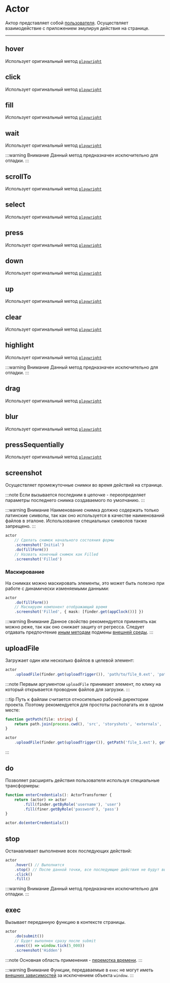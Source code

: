 # Actor

Актор представляет собой [пользователя](/specification/requirements/user). Осуществляет взаимодействие с приложением эмулируя действия на странице.

---

## hover

Использует оригинальный метод [`playwright`](https://playwright.dev/docs/api/class-locator#locator-hover)

## click

Использует оригинальный метод [`playwright`](https://playwright.dev/docs/api/class-locator#locator-click)

## fill

Использует оригинальный метод [`playwright`](https://playwright.dev/docs/api/class-locator#locator-fill)

## wait

Использует оригинальный метод [`playwright`](https://playwright.dev/docs/api/class-frame#frame-wait-for-timeout)

:::warning Внимание
Данный метод предназначен исключительно для отладки.
:::

## scrollTo

Использует оригинальный метод
[`playwright`](https://playwright.dev/docs/api/class-locator#locator-scroll-into-view-if-needed)

## select

Использует оригинальный метод [`playwright`](https://playwright.dev/docs/api/class-locator#locator-select-option)

## press

Использует оригинальный метод [`playwright`](https://playwright.dev/docs/api/class-keyboard#keyboard-press)

## down

Использует оригинальный метод [`playwright`](https://playwright.dev/docs/api/class-keyboard#keyboard-down)

## up

Использует оригинальный метод [`playwright`](https://playwright.dev/docs/api/class-keyboard#keyboard-up)

## clear

Использует оригинальный метод [`playwright`](https://playwright.dev/docs/api/class-locator#locator-clear)

## highlight

Использует оригинальный метод [`playwright`](https://playwright.dev/docs/api/class-locator#locator-highlight)

:::warning Внимание
Данный метод предназначен исключительно для отладки.
:::

## drag

Использует оригинальный метод [`playwright`](https://playwright.dev/docs/api/class-locator#locator-drag-to)

## blur

Использует оригинальный метод [`playwright`](https://playwright.dev/docs/api/class-locator#locator-blur)

## pressSequentially

Использует оригинальный метод [`playwright`](https://playwright.dev/docs/api/class-locator#locator-press-sequentially)

## screenshot

Осуществляет промежуточные снимки во время действий на странице.

:::note
Если вызывается последним в цепочке - переопределяет параметры последнего снимка создаваемого по умолчанию.
:::

:::warning Внимание
Наименование снимка должно содержать только латинские символы, так как оно используется в качестве наименований файлов в
эталоне. Использование специальных символов также запрещено.
:::

```ts
actor
    // Сделать снимок начального состояния формы
    .screenshot('Initial')
    .do(fillForm())
    // Назвать конечный снимок как Filled
    .screenshot('Filled')
```

### Маскирование

На снимках можно маскировать элементы, это может быть полезно при работе с динамически изменяемыми данными:

```ts
actor
    .do(fillForm())
    // Маскируем компонент отображающий время
    .screenshot('Filled', { mask: [finder.get(appClock())] })
```

:::warning Внимание
Данное свойство рекомендуется применять как можно реже, так как оно снижает защиту от регресса. Следует отдавать
предпочтение [иным методам](/patterns/replace) подмены [внешней среды](/specification/requirements/env).
:::

## uploadFile

Загружает один или несколько файлов в целевой элемент:

```ts
actor
    .uploadFile(finder.get(uploadTrigger()), 'path/to/file_0.ext', 'path/to/file_1.ext')
```

:::note
Первым аргументом `uploadFile` принимает элемент, по клику на который открывается проводник файлов для загрузки.
:::

:::tip
Путь к файлам считается относительно рабочей директории проекта. Поэтому рекомендуется для простоты располагать их в
одном месте:

```ts
function getPath(file: string) {
    return path.join(process.cwd(), 'src', 'storyshots', 'externals', 'stub-files', file);
}

actor
    .uploadFile(finder.get(uploadTrigger()), getPath('file_1.ext'), getPath('file_2.ext'))
```

:::

## do

Позволяет расширять действия пользователя используя специальные трансформеры:

```ts
function enterCredentials(): ActorTransformer {
    return (actor) => actor
        .fill(finder.getByRole('username'), 'user')
        .fill(finer.getByRole('password'), 'pass')
}

actor.do(enterCredentials())
```

## stop

Останавливает выполнение всех последующих действий:

```ts
actor
    .hover() // Выполнится
    .stop() // После данной точки, все последующие действия не будут выполнены
    .click()
    .fill()
```

:::warning Внимание
Данный метод предназначен исключительно для отладки.
:::

## exec

Вызывает переданную функцию в контексте страницы.

```ts
actor
    .do(submit())
    // Будет выполнен сразу после submit
    .exec(() => window.tick(5_000))
    .screenshot('Hidden')
```

:::note
Основная область применения - [перемотка времени](/modules/web-api).
:::

:::warning Внимание
Функции, передаваемые в `exec` не могут иметь [внешних зависимостей](/specification/requirements/env) за исключением объекта `window`.
:::
